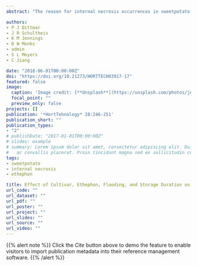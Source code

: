 ```yaml
---
abstract: "The reason for internal necrosis occurrences in sweetpotato (Ipomoea batatas) storage roots is not well understood. This disorder begins internally in the storage roots as small light brown spots near the proximal end of the root that eventually can become more enlarged as brown/black regions in the cortex. The objective of this study was to determine the effect of ethephon and flooding on the development of internal necrosis in the sweetpotato cultivars Beauregard, Carolina Ruby, and Covington over storage durations from 9 to 150 days after harvest (DAH) when roots had been cured. Soil moisture treatments were no-flooding, and simulated flooding that was created by applying 10 inches of overhead irrigation during 2 weeks before harvest. Ethephon was applied at 0, 0.75, and 0.98 lb/acre 2 weeks before harvest. Overall, ‘Covington’ and ‘Carolina Ruby’ had greater internal necrosis incidence (22% to 65% and 32% to 51%, respectively) followed by ‘Beauregard’ (9% to 22%) during storage duration from 9 to 150 DAH at both soil moistures. No significant change was observed for either internal necrosis incidence or severity for ‘Beauregard’ and ‘Carolina Ruby’ over the storage duration of 9–150 DAH. However, there was an increase of internal necrosis incidence and severity 9–30 DAH in ‘Covington’, with incidence and severity remaining similar 30–150 DAH. Storage roots in treatments sprayed with 0.75 or 0.98 lb/acre ethephon had higher internal necrosis incidence and severity compared with the nontreated, regardless of cultivars at both soil moistures. This research confirms that sweetpotato cultivars differ in their susceptibility to internal necrosis (incidence and severity), ethephon applied to foliage can contribute to internal necrosis development in storage roots, and internal necrosis incidence reaches a maximum by 30 DAH in ‘Covington’ and 9 DAH in ‘Carolina Ruby’ and ‘Beauregard’."

authors:
- P J Dittmar
- J R Schultheis
- K M Jennings
- D W Monks
- admin
- S L Meyers
- C Jiang

date: "2018-06-01T00:00:00Z"
doi: "https://doi.org/10.21273/HORTTECH03917-17"
featured: false
image:
  caption: 'Image credit: [**Unsplash**](https://unsplash.com/photos/jdD8gXaTZsc)'
  focal_point: ""
  preview_only: false
projects: []
publication: '*HortTehnology* 28:246-251'
publication_short: ""
publication_types:
- "2"
# publishDate: "2017-01-01T00:00:00Z"
# slides: example
# summary: Lorem ipsum dolor sit amet, consectetur adipiscing elit. Duis posuere tellus
#   ac convallis placerat. Proin tincidunt magna sed ex sollicitudin condimentum.
tags:
- sweetpotato
- internal necrosis
- ethephon

title: Effect of Cultivar, Ethephon, Flooding, and Storage Duration on Sweetpotato Internal Necrosis
url_code: ""
url_dataset: ""
url_pdf: ""
url_poster: ""
url_project: ""
url_slides: ""
url_source: ""
url_video: ""
---
```


{{% alert note %}}
Click the *Cite* button above to demo the feature to enable visitors to import publication metadata into their reference management software.
{{% /alert %}}


